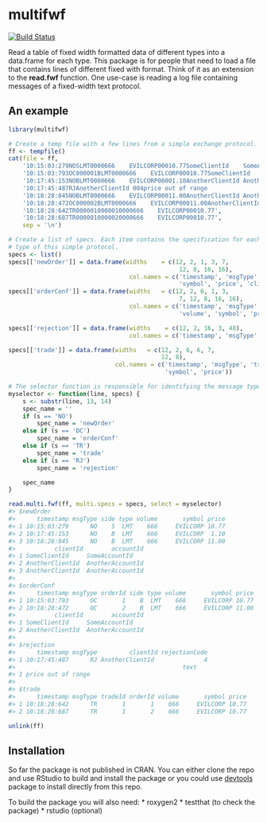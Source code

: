 <!-- README.md is generated from README.Rmd. Please edit that file -->
multifwf
========

[![Build Status](https://travis-ci.org/prontog/multifwf.svg)](https://travis-ci.org/prontog/multifwf)

Read a table of fixed width formatted data of different types into a data.frame for each type. This package is for people that need to load a file that contains lines of different fixed with format. Think of it as an extension to the **read.fwf** function. One use-case is reading a log file containing messages of a fixed-width text protocol.

An example
----------

``` r
library(multifwf)

# Create a temp file with a few lines from a simple exchange protocol.
ff <- tempfile()
cat(file = ff, 
    '10:15:03:279NOSLMT0000666    EVILCORP00010.77SomeClientId    SomeAccountId   ',
    '10:15:03:793OC000001BLMT0000666    EVILCORP00010.77SomeClientId    SomeAccountId   ',
    '10:17:45:153NOBLMT0000666    EVILCORP00001.10AnotherClientId AnotherAccountId',
    '10:17:45:487RJAnotherClientId 004price out of range                              ',
    '10:18:28:045NOBLMT0000666    EVILCORP00011.00AnotherClientId AnotherAccountId',
    '10:18:28:472OC000002BLMT0000666    EVILCORP00011.00AnotherClientId AnotherAccountId',
    '10:18:28:642TR0000010000010000666    EVILCORP00010.77',
    '10:18:28:687TR0000010000020000666    EVILCORP00010.77', 
    sep = '\n')

# Create a list of specs. Each item contains the specification for each message
# type of this simple protocol.
specs <- list()
specs[['newOrder']] = data.frame(widths    = c(12, 2, 1, 3, 7, 
                                                12, 8, 16, 16), 
                                  col.names = c('timestamp', 'msgType', 'side', 'type', 'volume', 
                                                'symbol', 'price', 'clientId', 'accountId'))
specs[['orderConf']] = data.frame(widths   = c(12, 2, 6, 1, 3,
                                                7, 12, 8, 16, 16), 
                                  col.names = c('timestamp', 'msgType', 'orderId', 'side', 'type', 
                                                'volume', 'symbol', 'price', 'clientId', 'accountId'))

specs[['rejection']] = data.frame(widths    = c(12, 2, 16, 3, 48), 
                                  col.names = c('timestamp', 'msgType', 'clientId', 'rejectionCode', 'text'))

specs[['trade']] = data.frame(widths   = c(12, 2, 6, 6, 7,
                                           12, 8), 
                              col.names = c('timestamp', 'msgType', 'tradeId', 'orderId', 'volume', 
                                            'symbol', 'price'))

# The selector function is responsible for identifying the message type of a line.
myselector <- function(line, specs) {
    s <- substr(line, 13, 14)
    spec_name = ''
    if (s == 'NO')
        spec_name = 'newOrder'
    else if (s == 'OC')
        spec_name = 'orderConf'
    else if (s == 'TR')
        spec_name = 'trade'
    else if (s == 'RJ')
        spec_name = 'rejection'

    spec_name
}

read.multi.fwf(ff, multi.specs = specs, select = myselector)
#> $newOrder
#>      timestamp msgType side type volume       symbol price
#> 1 10:15:03:279      NO    S  LMT    666     EVILCORP 10.77
#> 2 10:17:45:153      NO    B  LMT    666     EVILCORP  1.10
#> 3 10:18:28:045      NO    B  LMT    666     EVILCORP 11.00
#>           clientId        accountId
#> 1 SomeClientId     SomeAccountId   
#> 2 AnotherClientId  AnotherAccountId
#> 3 AnotherClientId  AnotherAccountId
#> 
#> $orderConf
#>      timestamp msgType orderId side type volume       symbol price
#> 1 10:15:03:793      OC       1    B  LMT    666     EVILCORP 10.77
#> 2 10:18:28:472      OC       2    B  LMT    666     EVILCORP 11.00
#>           clientId        accountId
#> 1 SomeClientId     SomeAccountId   
#> 2 AnotherClientId  AnotherAccountId
#> 
#> $rejection
#>      timestamp msgType         clientId rejectionCode
#> 1 10:17:45:487      RJ AnotherClientId              4
#>                                               text
#> 1 price out of range                              
#> 
#> $trade
#>      timestamp msgType tradeId orderId volume       symbol price
#> 1 10:18:28:642      TR       1       1    666     EVILCORP 10.77
#> 2 10:18:28:687      TR       1       2    666     EVILCORP 10.77

unlink(ff)
```

Installation
------------

So far the package is not published in CRAN. You can either clone the repo and use RStudio to build and install the package or you could use [devtools](https://github.com/hadley/devtools) package to install directly from this repo.

To build the package you will also need: \* roxygen2 \* testthat (to check the package) \* rstudio (optional)

